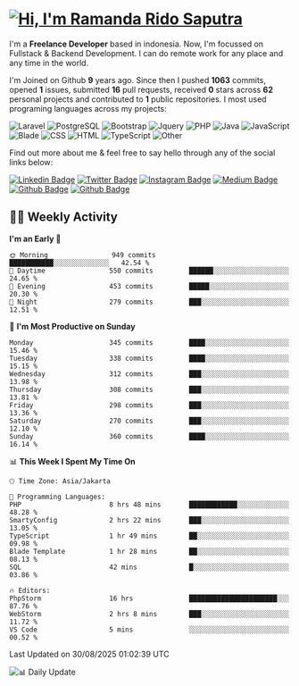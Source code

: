 # [![Hi, I'm Ramanda Rido Saputra](https://readme-typing-svg.herokuapp.com?size=24&vCenter=true&lines=%F0%9F%91%8B+Hi%2C+I'm+Ramanda+Rido+Saputra+;%F0%9F%92%BB+Fullstack+Web+Developer+)](https://git.io/typing-svg)

I'm a **Freelance Developer** based in indonesia. Now, I'm focussed on Fullstack & Backend Development. I can do remote work for any place and any time in the world.

I'm Joined on Github **9** years ago. Since then I pushed **1063** commits, opened **1** issues, submitted **16** pull requests, received **0** stars across **62** personal projects and contributed to **1** public repositories.
I most used programing languages across my projects:

![Laravel](https://img.shields.io/badge/Laravel-FF2D20?flat&logo=laravel&logoColor=white)
![PostgreSQL](https://img.shields.io/badge/PostgreSQL-316192?flat&logo=postgresql&logoColor=white)
![Bootstrap](https://img.shields.io/badge/Bootstrap-563D7C?flat&logo=bootstrap&logoColor=white)
![Jquery](https://img.shields.io/badge/jQuery-0769AD?flat&logo=jquery&logoColor=white)
![PHP](https://img.shields.io/badge/-PHP-%234F5D95?style=flat&logo=PHP&logoColor=white)
![Java](https://img.shields.io/badge/-Java-%23b07219?style=flat&logo=Java&logoColor=white)
![JavaScript](https://img.shields.io/badge/-JavaScript-%23f1e05a?style=flat&logo=JavaScript&logoColor=white)
![Blade](https://img.shields.io/badge/-Blade-%23f7523f?style=flat&logo=Blade&logoColor=white)
![CSS](https://img.shields.io/badge/-CSS-%23663399?style=flat&logo=CSS&logoColor=white)
![HTML](https://img.shields.io/badge/-HTML-%23e34c26?style=flat&logo=HTML&logoColor=white)
![TypeScript](https://img.shields.io/badge/-TypeScript-%233178c6?style=flat&logo=TypeScript&logoColor=white)
![Other](https://img.shields.io/badge/-Other-%23ededed?style=flat&logo=Other&logoColor=white)

Find out more about me & feel free to say hello through any of the social links below:

[![Linkedin Badge](https://img.shields.io/badge/-ramandaaridogh-blue?style=flat&logo=Linkedin&logoColor=white&link=https://www.linkedin.com/in/ramanda-rido-saputra/)](https://www.linkedin.com/in/ramanda-rido-saputra/)
[![Twitter Badge](https://img.shields.io/badge/-ramandaaridogh-%231DA1F2.svg?style=flat&logo=twitter&logoColor=white&link=https://www.twitter.com/ramandaaridogh)](https://www.twitter.com/ramandaaridogh/)
[![Instagram Badge](https://img.shields.io/badge/-ramandaaridogh-purple?style=flat&logo=instagram&logoColor=white&link=https://instagram.com/ramandaaridogh_/)](https://instagram.com/ramandaaridogh_)
[![Medium Badge](https://img.shields.io/badge/-@ramandaaridogh-%2312100E.svg?style=flat&logo=Medium&logoColor=white&link=https://medium.com/@ramandaaridogh/)](https://medium.com/@ramandaaridogh)
[![Github Badge](https://img.shields.io/badge/-@ramandaaridogh-100000.svg?style=flat&logo=github&logoColor=white&link=https://github.com/ramandaaridogh)](https://github.com/ramandaaridogh)
[![Github Badge](https://img.shields.io/badge/-@mxcode-100000.svg?style=flat&logo=github&logoColor=white&link=https://github.com/ramanda-mxcode)](https://github.com/ramanda-mxcode)

## 👨‍💻 Weekly Activity
<!--START_SECTION:waka-->
**I'm an Early 🐤** 

```text
🌞 Morning                949 commits         ███████████░░░░░░░░░░░░░░   42.54 % 
🌆 Daytime                550 commits         ██████░░░░░░░░░░░░░░░░░░░   24.65 % 
🌃 Evening                453 commits         █████░░░░░░░░░░░░░░░░░░░░   20.30 % 
🌙 Night                  279 commits         ███░░░░░░░░░░░░░░░░░░░░░░   12.51 % 
```
📅 **I'm Most Productive on Sunday** 

```text
Monday                   345 commits         ████░░░░░░░░░░░░░░░░░░░░░   15.46 % 
Tuesday                  338 commits         ████░░░░░░░░░░░░░░░░░░░░░   15.15 % 
Wednesday                312 commits         ███░░░░░░░░░░░░░░░░░░░░░░   13.98 % 
Thursday                 308 commits         ███░░░░░░░░░░░░░░░░░░░░░░   13.81 % 
Friday                   298 commits         ███░░░░░░░░░░░░░░░░░░░░░░   13.36 % 
Saturday                 270 commits         ███░░░░░░░░░░░░░░░░░░░░░░   12.10 % 
Sunday                   360 commits         ████░░░░░░░░░░░░░░░░░░░░░   16.14 % 
```


📊 **This Week I Spent My Time On** 

```text
🕑︎ Time Zone: Asia/Jakarta

💬 Programming Languages: 
PHP                      8 hrs 48 mins       ████████████░░░░░░░░░░░░░   48.28 % 
SmartyConfig             2 hrs 22 mins       ███░░░░░░░░░░░░░░░░░░░░░░   13.05 % 
TypeScript               1 hr 49 mins        ██░░░░░░░░░░░░░░░░░░░░░░░   09.98 % 
Blade Template           1 hr 28 mins        ██░░░░░░░░░░░░░░░░░░░░░░░   08.13 % 
SQL                      42 mins             █░░░░░░░░░░░░░░░░░░░░░░░░   03.86 % 

🔥 Editors: 
PhpStorm                 16 hrs              ██████████████████████░░░   87.76 % 
WebStorm                 2 hrs 8 mins        ███░░░░░░░░░░░░░░░░░░░░░░   11.72 % 
VS Code                  5 mins              ░░░░░░░░░░░░░░░░░░░░░░░░░   00.52 % 
```


 Last Updated on 30/08/2025 01:02:39 UTC
<!--END_SECTION:waka-->

![📊 Daily Update](https://github.com/ramandaaridogh/ramandaaridogh/actions/workflows/update-activity.yml/badge.svg)
